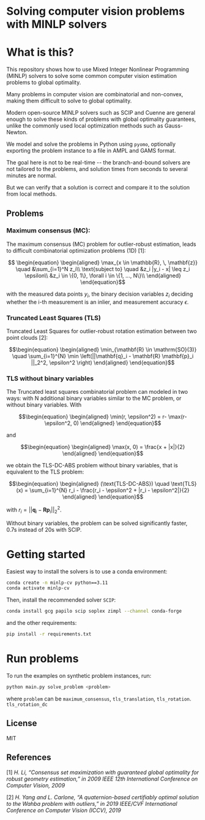 # Solving computer vision problems with MINLP solvers

# What is this?

This repository shows how to use Mixed Integer Nonlinear Programming (MINLP) solvers to solve some common computer vision estimation problems to global optimality.

Many problems in computer vision are combinatorial and non-convex, making them difficult to solve to global optimality.


Modern open-source MINLP solvers such as SCIP and Cuenne are general enough to solve these kinds of problems with global optimality guarantees, unlike the commonly used local optimization methods such as Gauss-Newton.

We model and solve the problems in Python using `pyomo`, optionally exporting the problem instance to a file in AMPL and GAMS format.

The goal here is not to be real-time -- the branch-and-bound solvers are not tailored to the problems, and solution times from seconds to several minutes are normal.

But we can verify that a solution is correct and compare it to the solution from local methods.

## Problems 


### Maximum consensus (MC): 

The maximum consensus (MC) problem for outlier-robust estimation, leads to difficult combinatorial optimization problems (1D) [1]: 

```math

\begin{equation}
	\begin{aligned}
		\max_{x \in \mathbb{R}, \, \mathbf{z}} \quad &\sum_{i=1}^N z_i\\
		\text{subject to} \quad  &z_i |y_i - x| \leq z_i \epsilon\\
		&z_i \in \{0, 1\}, \forall i \in \{1, ..., N\}\\
	\end{aligned}
\end{equation}
```

with the measured data points $y_i$, the binary decision variables $z_i$ deciding whether the i-th measurement is an inlier, and measurement accuracy $\epsilon$.

### Truncated Least Squares (TLS)

Truncated Least Squares for outlier-robust rotation estimation between two point clouds [2]:

```math
\begin{equation}
	\begin{aligned}
	\min_{\mathbf{R} \in \mathrm{SO}(3)} \quad \sum_{i=1}^{N} \min \left(||\mathbf{q}_i - \mathbf{R} \mathbf{p}_i ||_2^2, \epsilon^2 \right)
	\end{aligned}
\end{equation}
```

### TLS without binary variables

The Truncated least squares combinatorial problem can modeled in two ways: with N additional binary variables similar to the MC problem, or without binary variables. 
With 
```math
\begin{equation}
	\begin{aligned}
		\min(r, \epsilon^2) = r- \max(r- \epsilon^2, 0)
	\end{aligned}
\end{equation}
```
and

```math
\begin{equation}
	\begin{aligned}
		\max(x, 0) = \frac{x + |x|}{2}
	\end{aligned}
\end{equation}
```

we obtain the TLS-DC-ABS problem without binary variables, that is equivalent to the TLS problem:
```math
\begin{equation}
	\begin{aligned}
		(\text{TLS-DC-ABS}) \quad \text{TLS}(x) = \sum_{i=1}^{N} r_i - \frac{r_i - \epsilon^2 + |r_i - \epsilon^2|}{2}
	\end{aligned}
\end{equation}
```
with $r_i = ||\mathbf{q}_i - \mathbf{R} \mathbf{p}_i ||_2^2$.

Without binary variables, the problem can be solved significantly faster, 0.7s instead of 20s with SCIP.


# Getting started

Easiest way to install the solvers is to use a conda environment:

```sh
conda create -n minlp-cv python==3.11 
conda activate minlp-cv
```

Then, install the recommended solver `SCIP`:

```sh
conda install gcg papilo scip soplex zimpl --channel conda-forge
```

and the other requirements: 


```sh
pip install -r requirements.txt
```

# Run problems

To run the examples on synthetic problem instances, run: 

```sh 
python main.py solve_problem <problem>
```

where `problem` can be `maximum_consensus`, `tls_translation`, `tls_rotation`. `tls_rotation_dc`


## License 

MIT

## References 

[1] *H. Li, “Consensus set maximization with guaranteed global optimality for
robust geometry estimation,” in 2009 IEEE 12th International Conference on
Computer Vision, 2009*

[2] *H. Yang and L. Carlone, “A quaternion-based certifiably optimal solution to
the Wahba problem with outliers,” in 2019 IEEE/CVF International Conference on Computer Vision (ICCV), 2019*